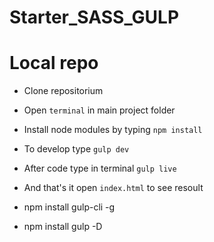 # Starter_SASS_GULP

# Local repo
- Clone repositorium
- Open `terminal` in main project folder
- Install node modules by typing `npm install`
- To develop type `gulp dev`
- After code type in terminal `gulp live`
- And that's it open `index.html` to see resoult


 - npm install gulp-cli -g
 - npm install gulp -D